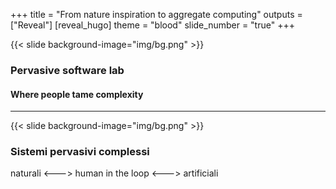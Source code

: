 +++
title = "From nature inspiration to aggregate computing"
outputs = ["Reveal"]
[reveal_hugo]
theme = "blood"
slide_number = "true"
+++

{{< slide background-image="img/bg.png" >}}

### Pervasive software lab

#### Where people tame complexity

---

{{< slide background-image="img/bg.png" >}}

### Sistemi pervasivi complessi

naturali <---> human in the loop <---> artificiali
